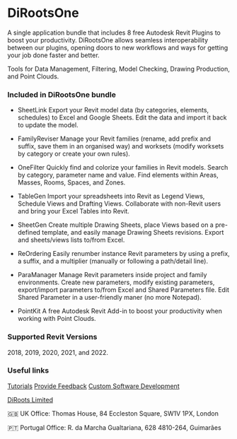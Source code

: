 # DiRootsOne
A single application bundle that includes 8 free Autodesk Revit Plugins to boost your productivity. 
DiRootsOne allows seamless interoperability between our plugins, opening doors to new workflows and ways for getting your job done faster and better.

Tools for Data Management, Filtering, Model Checking, Drawing Production, and Point Clouds.

### Included in DiRootsOne bundle
- SheetLink
Export your Revit model data (by categories, elements, schedules) to Excel and Google Sheets. Edit the data and import it back to update the model.

- FamilyReviser
Manage your Revit families (rename, add prefix and suffix, save them in an organised way) and worksets (modify worksets by category or create your own rules).

- OneFilter
Quickly find and colorize your families in Revit models. Search by category, parameter name and value. Find elements within Areas, Masses, Rooms, Spaces, and Zones.

- TableGen
Import your spreadsheets into Revit as Legend Views, Schedule Views and Drafting Views. Collaborate with non-Revit users and bring your Excel Tables into Revit.

- SheetGen
Create multiple Drawing Sheets, place Views based on a pre-defined template, and easily manage Drawing Sheets revisions. Export and sheets/views lists to/from Excel.

- ReOrdering
Easily renumber instance Revit parameters by using a prefix, a suffix, and a multiplier (manually or following a path/detail line).

- ParaManager
Manage Revit parameters inside project and family environments. Create new parameters, modify existing parameters, export/import parameters to/from Excel and Shared Parameters file. Edit Shared Parameter in a user-friendly maner (no more Notepad).

- PointKit
A free Autodesk Revit Add-in to boost your productivity when working with Point Clouds.

### Supported Revit Versions
2018, 2019, 2020, 2021, and 2022.

### Useful links
[Tutorials](https://diroots.com/tutorials/?utm_source=DiRootsAppManager&utm_medium=App-Description&utm_campaign=DiRootsOne)
[Provide Feedback](https://diroots.com/contact-us/?utm_source=DiRootsAppManager&utm_medium=App-Description&utm_campaign=DiRootsOne)
[Custom Software Development](https://diroots.com/custom-software-development/?utm_source=DiRootsAppManager&utm_medium=App-Description&utm_campaign=DiRootsOne)

[DiRoots Limited](https://diroots.com/) 

🇬🇧 UK Office:
Thomas House,
84 Eccleston Square,
SW1V 1PX, London

🇵🇹 Portugal Office:
R. da Marcha Gualtariana, 628
4810-264, Guimarães
